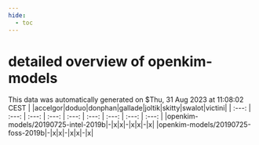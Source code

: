 ```yaml
---
hide:
  - toc
---
```


detailed overview of openkim-models
===================================


This data was automatically generated on $Thu, 31 Aug 2023 at 11:08:02 CEST
| |accelgor|doduo|donphan|gallade|joltik|skitty|swalot|victini|
| :---: | :---: | :---: | :---: | :---: | :---: | :---: | :---: | :---: |
|openkim-models/20190725-intel-2019b|-|x|x|-|x|x|-|x|
|openkim-models/20190725-foss-2019b|-|x|x|-|x|x|-|x|
